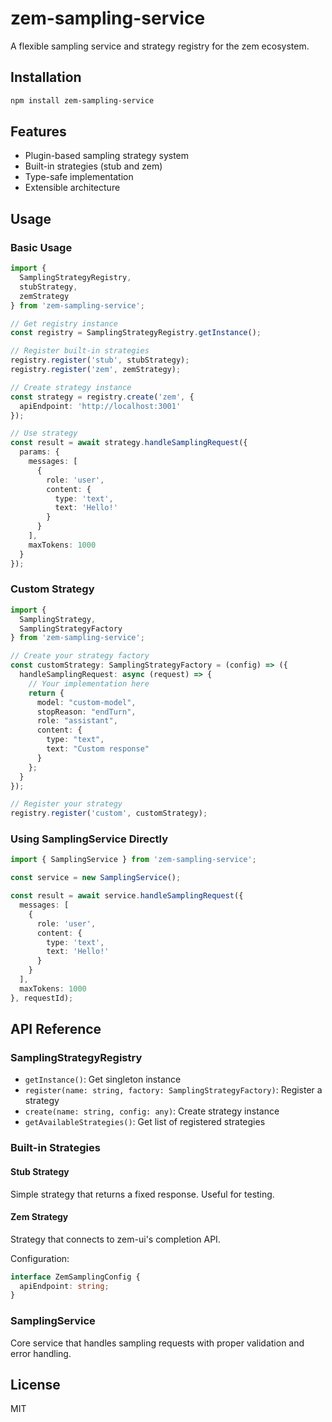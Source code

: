 # zem-sampling-service

A flexible sampling service and strategy registry for the zem ecosystem.

## Installation

```bash
npm install zem-sampling-service
```

## Features

- Plugin-based sampling strategy system
- Built-in strategies (stub and zem)
- Type-safe implementation
- Extensible architecture

## Usage

### Basic Usage

```typescript
import { 
  SamplingStrategyRegistry, 
  stubStrategy, 
  zemStrategy 
} from 'zem-sampling-service';

// Get registry instance
const registry = SamplingStrategyRegistry.getInstance();

// Register built-in strategies
registry.register('stub', stubStrategy);
registry.register('zem', zemStrategy);

// Create strategy instance
const strategy = registry.create('zem', { 
  apiEndpoint: 'http://localhost:3001' 
});

// Use strategy
const result = await strategy.handleSamplingRequest({
  params: {
    messages: [
      {
        role: 'user',
        content: {
          type: 'text',
          text: 'Hello!'
        }
      }
    ],
    maxTokens: 1000
  }
});
```

### Custom Strategy

```typescript
import { 
  SamplingStrategy, 
  SamplingStrategyFactory 
} from 'zem-sampling-service';

// Create your strategy factory
const customStrategy: SamplingStrategyFactory = (config) => ({
  handleSamplingRequest: async (request) => {
    // Your implementation here
    return {
      model: "custom-model",
      stopReason: "endTurn",
      role: "assistant",
      content: {
        type: "text",
        text: "Custom response"
      }
    };
  }
});

// Register your strategy
registry.register('custom', customStrategy);
```

### Using SamplingService Directly

```typescript
import { SamplingService } from 'zem-sampling-service';

const service = new SamplingService();

const result = await service.handleSamplingRequest({
  messages: [
    {
      role: 'user',
      content: {
        type: 'text',
        text: 'Hello!'
      }
    }
  ],
  maxTokens: 1000
}, requestId);
```

## API Reference

### SamplingStrategyRegistry

- `getInstance()`: Get singleton instance
- `register(name: string, factory: SamplingStrategyFactory)`: Register a strategy
- `create(name: string, config: any)`: Create strategy instance
- `getAvailableStrategies()`: Get list of registered strategies

### Built-in Strategies

#### Stub Strategy
Simple strategy that returns a fixed response. Useful for testing.

#### Zem Strategy
Strategy that connects to zem-ui's completion API.

Configuration:
```typescript
interface ZemSamplingConfig {
  apiEndpoint: string;
}
```

### SamplingService

Core service that handles sampling requests with proper validation and error handling.

## License

MIT
